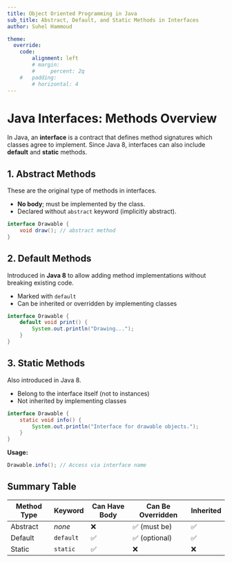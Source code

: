 ```yaml
---
title: Object Oriented Programming in Java
sub_title: Abstract, Default, and Static Methods in Interfaces
author: Suhel Hammoud

theme:
  override:
    code:
        alignment: left
        # margin:
        #     percent: 2q
    #   padding:
        # horizontal: 4
---
```



# Java Interfaces: Methods Overview

In Java, an **interface** is a contract that defines method signatures which classes agree to implement. Since Java 8, interfaces can also include **default** and **static** methods.

<!-- end_slide -->

## 1. Abstract Methods

These are the original type of methods in interfaces.
<!-- incremental_lists: true -->
- **No body**; must be implemented by the class.
- Declared without `abstract` keyword (implicitly abstract).

```java
interface Drawable {
    void draw(); // abstract method
}
```

<!-- end_slide -->

## 2. Default Methods
<!-- pause -->
Introduced in **Java 8** to allow adding method implementations without breaking existing code.
<!-- incremental_lists: true -->

- Marked with `default`
- Can be inherited or overridden by implementing classes

```java
interface Drawable {
    default void print() {
        System.out.println("Drawing...");
    }
}
```

<!-- end_slide -->


## 3. Static Methods
<!-- pause -->
Also introduced in Java 8.
<!-- incremental_lists: true -->

- Belong to the interface itself (not to instances)
- Not inherited by implementing classes

```java
interface Drawable {
    static void info() {
        System.out.println("Interface for drawable objects.");
    }
}
```

**Usage:**  
```java
Drawable.info(); // Access via interface name
```

<!-- end_slide -->

## Summary Table

| Method Type     | Keyword   | Can Have Body | Can Be Overridden | Inherited |
|----------------|-----------|---------------|-------------------|-----------|
| Abstract        | *none*    | ❌            | ✅ (must be)       | ✅         |
| Default         | `default` | ✅            | ✅ (optional)      | ✅         |
| Static          | `static`  | ✅            | ❌                | ❌         |

